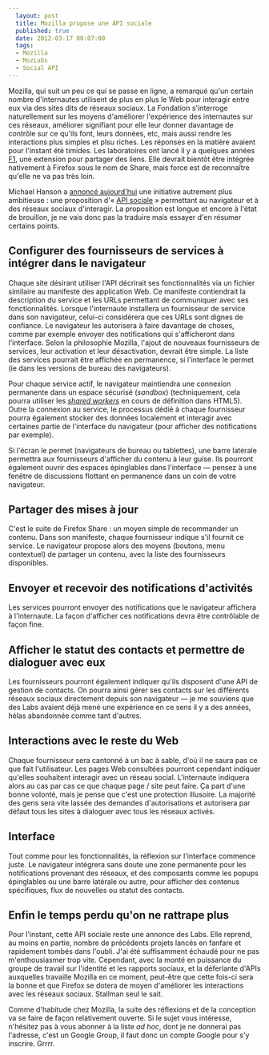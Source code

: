 ```yaml
---
  layout: post
  title: Mozilla propose une API sociale
  published: true
  date: 2012-03-17 00:07:00
  tags:
  - Mozilla
  - MozLabs
  - Social API
---
```


Mozilla, qui suit un peu ce qui se passe en ligne, a remarqué qu'un certain nombre d'internautes utilisent de plus en plus le Web pour interagir entre eux via des sites dits de réseaux sociaux. La Fondation s'interroge naturellement sur les moyens d'améliorer l'expérience des internautes sur ces réseaux, améliorer signifiant pour elle leur donner davantage de contrôle sur ce qu'ils font, leurs données, etc, mais aussi rendre les interactions plus simples et plsu riches. Les réponses en la matière avaient pour l'instant été timides. Les laboratoires ont lancé il y a quelques années [F1](https://addons.mozilla.org/fr/firefox/addon/f1-by-mozilla-labs/), une extension pour partager des liens. Elle devrait bientôt être intégrée nativement à Firefox sous le nom de Share, mais force est de reconnaître qu'elle ne va pas très loin.

Michael Hanson a [annoncé aujourd'hui](http://mozillalabs.com/blog/2012/03/experimenting-with-social-features-in-firefox/) une initiative autrement plus ambitieuse&nbsp;: une proposition d'«&nbsp;[API sociale](https://wiki.mozilla.org/Labs/SocialAPI)&nbsp;» permettant au navigateur et à des réseaux sociaux d'interagir. La proposition est longue et encore à l'état de brouillon, je ne vais donc pas la traduire mais essayer d'en résumer certains points.

## Configurer des fournisseurs de services à intégrer dans le navigateur

Chaque site désirant utiliser l'API décrirait ses fonctionnalités via un fichier similaire au manifeste des application Web. Ce manifeste contiendrait la description du service et les URLs permettant de communiquer avec ses fonctionnalités. Lorsque l'internaute installera un fournisseur de service dans son navigateur, celui-ci considérera que ces URLs sont dignes de confiance. Le navigateur les autorisera à faire davantage de choses, comme par exemple envoyer des notifications qui s'afficheront dans l'interface. Selon la philosophie Mozilla, l'ajout de nouveaux fournisseurs de services, leur activation et leur désactivation, devrait être simple. La liste des services pourrait être affichée en permanence, si l'interface le permet (ie dans les versions de bureau des navigateurs).

Pour chaque service actif, le navigateur maintiendra une connexion permanente dans un espace sécurisé (*sandbox*) (techniquement, cela pourra utiliser les *[shared workers](http://dev.w3.org/html5/workers/#shared-workers-introduction)* en cours de définition dans HTML5). Outre la connexion au service, le processus dédié à chaque fournisseur pourra également stocker des données localement et interagir avec certaines partie de l'interface du navigateur (pour afficher des notifications par exemple).

Si l'écran le permet (navigateurs de bureau ou tablettes), une barre latérale permettra aux fournisseurs d'afficher du contenu à leur guise. Ils pourront également ouvrir des espaces épinglables dans l'interface —&nbsp;pensez à une fenêtre de discussions flottant en permanence dans un coin de votre navigateur. 

## Partager des mises à jour

C'est le suite de Firefox Share&nbsp;: un moyen simple de recommander un contenu. Dans son manifeste, chaque fournisseur indique s'il fournit ce service. Le navigateur propose alors des moyens (boutons, menu contextuel) de partager un contenu, avec la liste des fournisseurs disponibles. 

## Envoyer et recevoir des notifications d'activités

Les services pourront envoyer des notifications que le navigateur affichera à l'internaute. La façon d'afficher ces notifications devra être contrôlable de façon fine.

## Afficher le statut des contacts et permettre de dialoguer avec eux

Les fournisseurs pourront également indiquer qu'ils disposent d'une API de gestion de contacts. On pourra ainsi gérer ses contacts sur les différents réseaux sociaux directement depuis son navigateur —&nbsp;je me souviens que des Labs avaient déjà mené une expérience en ce sens il y a des années, hélas abandonnée comme tant d'autres.

## Interactions avec le reste du Web

Chaque fournisseur sera cantonné à un bac à sable, d'où il ne saura pas ce que fait l'utilisateur. Les pages Web consultées pourront cependant indiquer qu'elles souhaitent interagir avec un réseau social. L'internaute indiquera alors au cas par cas ce que chaque page / site peut faire. Ça part d'une bonne volonté, mais je pense que c'est une protection illusoire. La majorité des gens sera vite lassée des demandes d'autorisations et autorisera par défaut tous les sites à dialoguer avec tous les réseaux activés. 

## Interface

Tout comme pour les fonctionnalités, la réflexion sur l'interface commence juste. Le navigateur intégrera sans doute une zone permanente pour les notifications provenant des réseaux, et des composants comme les popups épinglables ou une barre latérale ou autre, pour afficher des contenus spécifiques, flux de nouvelles ou statut des contacts.

## Enfin le temps perdu qu'on ne rattrape plus

Pour l'instant, cette API sociale reste une annonce des Labs. Elle reprend, au moins en partie, nombre de précédents projets lancés en fanfare et rapidement tombés dans l'oubli. J'ai été suffisamment échaudé pour ne pas m'enthousiasmer trop vite. Cependant, avec la monté en puissance du groupe de travail sur l'identité et les rapports sociaux, et la déferlante d'APIs auxquelles travaille Mozilla en ce moment, peut-être que cette fois-ci sera la bonne et que Firefox se dotera de moyen d'améliorer les interactions avec les réseaux sociaux. Stallman seul le sait.

Comme d'habitude chez Mozilla, la suite des réflexions et de la conception va se faire de façon relativement ouverte. Si le sujet vous intéresse, n'hésitez pas à vous abonner à la liste *ad hoc*, dont je ne donnerai pas l'adresse, c'est un Google Group, il faut donc un compte Google pour s'y inscrire. Grrrr.


